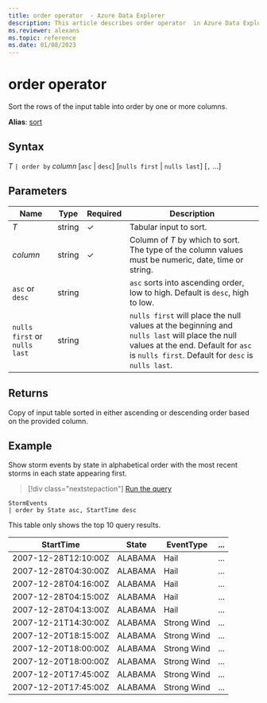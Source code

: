 ```yaml
---
title: order operator  - Azure Data Explorer
description: This article describes order operator  in Azure Data Explorer.
ms.reviewer: alexans
ms.topic: reference
ms.date: 01/08/2023
---
```

# order operator

Sort the rows of the input table into order by one or more columns.

**Alias**: [sort](sortoperator.md)

## Syntax

*T* `| order by` *column* [`asc` | `desc`] [`nulls first` | `nulls last`] [`,` ...]

## Parameters

| Name | Type | Required | Description |
| -- | -- | -- | -- |
| *T* | string | &check; | Tabular input to sort. |
| *column* | string | &check; | Column of *T* by which to sort. The type of the column values must be numeric, date, time or string.|
| `asc` or `desc` | string | | `asc` sorts into ascending order, low to high. Default is `desc`, high to low. |
| `nulls first` or `nulls last`  | string | | `nulls first` will place the null values at the beginning and `nulls last` will place the null values at the end. Default for `asc` is `nulls first`. Default for `desc` is `nulls last`.|

## Returns

Copy of input table sorted in either ascending or descending order based on the provided column.

## Example

Show storm events by state in alphabetical order with the most recent storms in each state appearing first.

> [!div class="nextstepaction"]
> <a href="https://dataexplorer.azure.com/clusters/help/databases/Samples?query=H4sIAAAAAAAAAwsuyS/KdS1LzSsp5qpRyC9KSS1SSKpUCC5JLElVSCxO1gExi0pCMnNTFVJSi5MBfa8LRzAAAAA=" target="_blank">Run the query</a>

```kusto
StormEvents
| order by State asc, StartTime desc
```

This table only shows the top 10 query results.

|StartTime|State|EventType|...|
|--|--|--|--|
|2007-12-28T12:10:00Z|ALABAMA|Hail|...|
|2007-12-28T04:30:00Z|ALABAMA|Hail|...|
|2007-12-28T04:16:00Z|ALABAMA|Hail|...|
|2007-12-28T04:15:00Z|ALABAMA|Hail|...|
|2007-12-28T04:13:00Z|ALABAMA|Hail|...|
|2007-12-21T14:30:00Z|ALABAMA|Strong Wind|...|
|2007-12-20T18:15:00Z|ALABAMA|Strong Wind|...|
|2007-12-20T18:00:00Z|ALABAMA|Strong Wind|...|
|2007-12-20T18:00:00Z|ALABAMA|Strong Wind|...|
|2007-12-20T17:45:00Z|ALABAMA|Strong Wind|...|
|2007-12-20T17:45:00Z|ALABAMA|Strong Wind|...|
